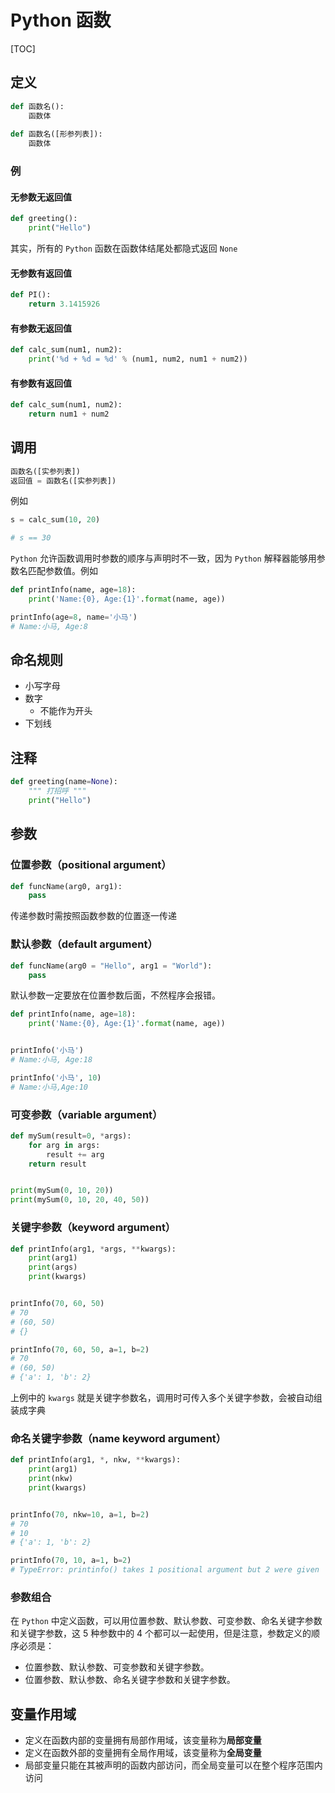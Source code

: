 # Python 函数

[TOC]

## 定义

```python
def 函数名():
    函数体
    
def 函数名([形参列表]):
    函数体
```

### 例

#### 无参数无返回值

```python
def greeting():
    print("Hello")
```

其实，所有的 `Python` 函数在函数体结尾处都隐式返回 `None`

#### 无参数有返回值

```Python
def PI():
    return 3.1415926
```

#### 有参数无返回值

```python
def calc_sum(num1, num2):
    print('%d + %d = %d' % (num1, num2, num1 + num2))
```

#### 有参数有返回值

```python
def calc_sum(num1, num2):
    return num1 + num2
```

## 调用

```python
函数名([实参列表])
返回值 = 函数名([实参列表])
```

例如

```Python
s = calc_sum(10, 20)

# s == 30
```

`Python` 允许函数调用时参数的顺序与声明时不一致，因为 `Python` 解释器能够用参数名匹配参数值。例如

```Python
def printInfo(name, age=18):
    print('Name:{0}, Age:{1}'.format(name, age))

printInfo(age=8, name='小马')
# Name:小马, Age:8
```

## 命名规则

* 小写字母
* 数字
    * 不能作为开头
* 下划线

## 注释

```python
def greeting(name=None):
    """ 打招呼 """
    print("Hello")
```

## 参数

### 位置参数（positional argument）

```Python
def funcName(arg0, arg1):
    pass
```

传递参数时需按照函数参数的位置逐一传递

### 默认参数（default argument）

```Python
def funcName(arg0 = "Hello", arg1 = "World"):
    pass
```

默认参数一定要放在位置参数后面，不然程序会报错。

```python
def printInfo(name, age=18):
    print('Name:{0}, Age:{1}'.format(name, age))


printInfo('小马')
# Name:小马, Age:18

printInfo('小马', 10)
# Name:小马,Age:10
```

### 可变参数（variable argument）

```Python
def mySum(result=0, *args):
    for arg in args:
        result += arg
    return result


print(mySum(0, 10, 20))
print(mySum(0, 10, 20, 40, 50))
```

### 关键字参数（keyword argument）

```Python
def printInfo(arg1, *args, **kwargs):
    print(arg1)
    print(args)
    print(kwargs)


printInfo(70, 60, 50)
# 70
# (60, 50)
# {}

printInfo(70, 60, 50, a=1, b=2)
# 70
# (60, 50)
# {'a': 1, 'b': 2}
```

上例中的 `kwargs` 就是关键字参数名，调用时可传入多个关键字参数，会被自动组装成字典

### 命名关键字参数（name keyword argument）

```Python
def printInfo(arg1, *, nkw, **kwargs):
    print(arg1)
    print(nkw)
    print(kwargs)


printInfo(70, nkw=10, a=1, b=2)
# 70
# 10
# {'a': 1, 'b': 2}

printInfo(70, 10, a=1, b=2)
# TypeError: printinfo() takes 1 positional argument but 2 were given
```

### 参数组合

在 `Python` 中定义函数，可以用位置参数、默认参数、可变参数、命名关键字参数和关键字参数，这 5 种参数中的 4 个都可以一起使用，但是注意，参数定义的顺序必须是：

* 位置参数、默认参数、可变参数和关键字参数。
* 位置参数、默认参数、命名关键字参数和关键字参数。

## 变量作用域

* 定义在函数内部的变量拥有局部作用域，该变量称为**局部变量**
* 定义在函数外部的变量拥有全局作用域，该变量称为**全局变量**
* 局部变量只能在其被声明的函数内部访问，而全局变量可以在整个程序范围内访问